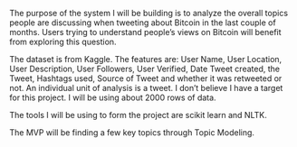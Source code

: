 
The purpose of the system I will be building is to analyze the overall topics people are discussing when tweeting about Bitcoin in the last couple of months.
Users trying to understand people’s views on Bitcoin will benefit from exploring this question.

The dataset is from Kaggle. The features are: User Name, User Location, User Description, User Followers, User Verified, Date Tweet created, the Tweet, Hashtags used, Source of Tweet and whether it was retweeted or not. An individual unit of analysis is a tweet. I don’t believe I have a target for this project. I will be using about 2000 rows of data.

The tools I will be using to form the project are scikit learn and NLTK.

The MVP will be finding a few key topics through Topic Modeling. 
